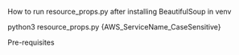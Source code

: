 How to run resource_props.py after installing BeautifulSoup in venv

python3 resource_props.py {AWS_ServiceName_CaseSensitive}

Pre-requisites

